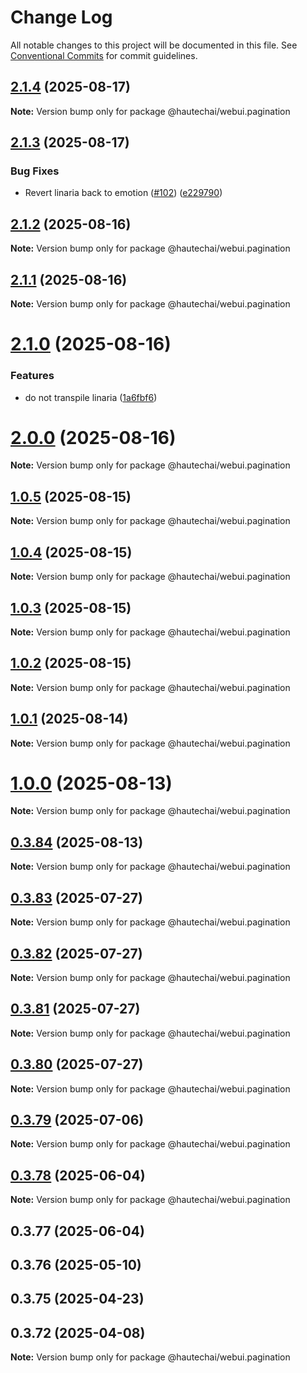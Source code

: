 # Change Log

All notable changes to this project will be documented in this file.
See [Conventional Commits](https://conventionalcommits.org) for commit guidelines.

## [2.1.4](https://github.com/HautechAI/webui/compare/@hautechai/webui.pagination@2.1.3...@hautechai/webui.pagination@2.1.4) (2025-08-17)

**Note:** Version bump only for package @hautechai/webui.pagination

## [2.1.3](https://github.com/HautechAI/webui/compare/@hautechai/webui.pagination@2.1.2...@hautechai/webui.pagination@2.1.3) (2025-08-17)

### Bug Fixes

- Revert linaria back to emotion ([#102](https://github.com/HautechAI/webui/issues/102)) ([e229790](https://github.com/HautechAI/webui/commit/e229790dae8eba4b3037bbe41365e5a73ab7f6dc))

## [2.1.2](https://github.com/HautechAI/webui/compare/@hautechai/webui.pagination@2.1.1...@hautechai/webui.pagination@2.1.2) (2025-08-16)

**Note:** Version bump only for package @hautechai/webui.pagination

## [2.1.1](https://github.com/HautechAI/webui/compare/@hautechai/webui.pagination@2.1.0...@hautechai/webui.pagination@2.1.1) (2025-08-16)

**Note:** Version bump only for package @hautechai/webui.pagination

# [2.1.0](https://github.com/HautechAI/webui/compare/@hautechai/webui.pagination@1.0.5...@hautechai/webui.pagination@2.1.0) (2025-08-16)

### Features

- do not transpile linaria ([1a6fbf6](https://github.com/HautechAI/webui/commit/1a6fbf6353a0e5028040006b5045170cf83f1ba0))

# [2.0.0](https://github.com/HautechAI/webui/compare/@hautechai/webui.pagination@1.0.5...@hautechai/webui.pagination@2.0.0) (2025-08-16)

**Note:** Version bump only for package @hautechai/webui.pagination

## [1.0.5](https://github.com/HautechAI/webui/compare/@hautechai/webui.pagination@1.0.4...@hautechai/webui.pagination@1.0.5) (2025-08-15)

**Note:** Version bump only for package @hautechai/webui.pagination

## [1.0.4](https://github.com/HautechAI/webui/compare/@hautechai/webui.pagination@1.0.3...@hautechai/webui.pagination@1.0.4) (2025-08-15)

**Note:** Version bump only for package @hautechai/webui.pagination

## [1.0.3](https://github.com/HautechAI/webui/compare/@hautechai/webui.pagination@1.0.2...@hautechai/webui.pagination@1.0.3) (2025-08-15)

**Note:** Version bump only for package @hautechai/webui.pagination

## [1.0.2](https://github.com/HautechAI/webui/compare/@hautechai/webui.pagination@1.0.1...@hautechai/webui.pagination@1.0.2) (2025-08-15)

**Note:** Version bump only for package @hautechai/webui.pagination

## [1.0.1](https://github.com/HautechAI/webui/compare/@hautechai/webui.pagination@1.0.0...@hautechai/webui.pagination@1.0.1) (2025-08-14)

**Note:** Version bump only for package @hautechai/webui.pagination

# [1.0.0](https://github.com/HautechAI/webui/compare/@hautechai/webui.pagination@0.3.84...@hautechai/webui.pagination@1.0.0) (2025-08-13)

**Note:** Version bump only for package @hautechai/webui.pagination

## [0.3.84](https://github.com/HautechAI/webui/compare/@hautechai/webui.pagination@0.3.83...@hautechai/webui.pagination@0.3.84) (2025-08-13)

**Note:** Version bump only for package @hautechai/webui.pagination

## [0.3.83](https://github.com/HautechAI/webui/compare/@hautechai/webui.pagination@0.3.82...@hautechai/webui.pagination@0.3.83) (2025-07-27)

**Note:** Version bump only for package @hautechai/webui.pagination

## [0.3.82](https://github.com/HautechAI/webui/compare/@hautechai/webui.pagination@0.3.81...@hautechai/webui.pagination@0.3.82) (2025-07-27)

**Note:** Version bump only for package @hautechai/webui.pagination

## [0.3.81](https://github.com/HautechAI/webui/compare/@hautechai/webui.pagination@0.3.80...@hautechai/webui.pagination@0.3.81) (2025-07-27)

**Note:** Version bump only for package @hautechai/webui.pagination

## [0.3.80](https://github.com/HautechAI/webui/compare/@hautechai/webui.pagination@0.3.79...@hautechai/webui.pagination@0.3.80) (2025-07-27)

**Note:** Version bump only for package @hautechai/webui.pagination

## [0.3.79](https://github.com/HautechAI/webui/compare/@hautechai/webui.pagination@0.3.78...@hautechai/webui.pagination@0.3.79) (2025-07-06)

**Note:** Version bump only for package @hautechai/webui.pagination

## [0.3.78](https://github.com/HautechAI/webui/compare/@hautechai/webui.pagination@0.3.77...@hautechai/webui.pagination@0.3.78) (2025-06-04)

**Note:** Version bump only for package @hautechai/webui.pagination

## 0.3.77 (2025-06-04)

## 0.3.76 (2025-05-10)

## 0.3.75 (2025-04-23)

## 0.3.72 (2025-04-08)

**Note:** Version bump only for package @hautechai/webui.pagination
